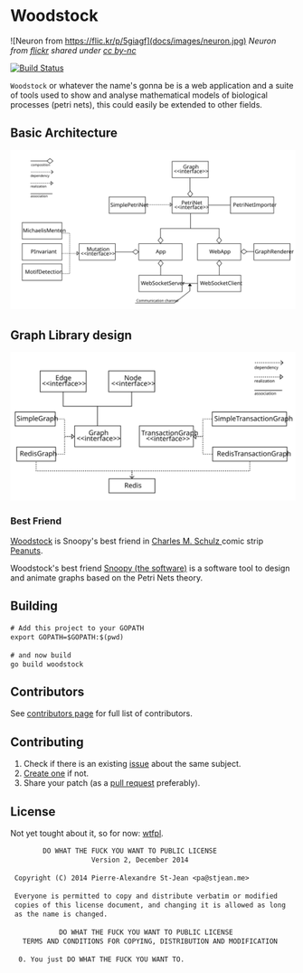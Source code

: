 # Woodstock

![Neuron from https://flic.kr/p/5giagf](docs/images/neuron.jpg)
_Neuron from [flickr](https://flic.kr/p/5giagf) shared under [cc by-nc](https://creativecommons.org/licenses/by-nc/2.0/)_

[![Build Status](https://travis-ci.org/criusmq/woodstock.svg?branch=master)](https://travis-ci.org/criusmq/woodstock)

`Woodstock` or whatever the name's gonna be is a web application and a suite of tools
used to show and analyse mathematical models of biological processes (petri nets), this could easily
be extended to other fields.

## Basic Architecture

![Basic Architecture Design](docs/basicuml.svg)

## Graph Library design

![Basic Architecture Design](docs/graphuml.svg)


### Best Friend

[Woodstock](https://en.wikipedia.org/wiki/Woodstock_(Peanuts)) is Snoopy's best friend in [Charles M. Schulz ](https://en.wikipedia.org/wiki/Charles_M._Schulz) comic strip [Peanuts](https://en.wikipedia.org/wiki/Peanuts). 

Woodstock's best friend [Snoopy (the software)](http://www-dssz.informatik.tu-cottbus.de/DSSZ/Software/Snoopy) is a software tool to design and animate graphs based on the Petri Nets theory.

## Building

    # Add this project to your GOPATH
    export GOPATH=$GOPATH:$(pwd)

    # and now build
    go build woodstock

## Contributors
See [contributors page](https://github.com/criusmq/woodstock/graphs/contributors) for full list of contributors.

## Contributing

1. Check if there is an existing [issue](https://github.com/criusmq/woodstock/issues) about the same subject.
2. [Create one](https://github.com/criusmq/woodstock/issues/new) if not.
3. Share your patch (as a [pull request](https://github.com/criusmq/woodstock/pulls) preferably).

## License

Not yet tought about it, so for now: [wtfpl](http://www.wtfpl.net/).

            DO WHAT THE FUCK YOU WANT TO PUBLIC LICENSE 
                        Version 2, December 2014 

     Copyright (C) 2014 Pierre-Alexandre St-Jean <pa@stjean.me> 

     Everyone is permitted to copy and distribute verbatim or modified 
     copies of this license document, and changing it is allowed as long 
     as the name is changed. 

                DO WHAT THE FUCK YOU WANT TO PUBLIC LICENSE 
       TERMS AND CONDITIONS FOR COPYING, DISTRIBUTION AND MODIFICATION 

      0. You just DO WHAT THE FUCK YOU WANT TO.

